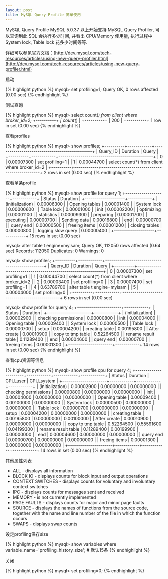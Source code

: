 ```yaml
---
layout: post
title: MySQL Query Profile 简单使用
---
```


MySQL Query Profile MySQL 5.0.37 以上开始支持 MySQL Query Profiler, 可以查询到此 SQL 会执行多少时间, 并看出 CPU/Memory 使用量, 执行过程中 System lock, Table lock 花多少时间等等.

详细可以参见官方文档：[http://dev.mysql.com/tech-resources/articles/using-new-query-profiler.html](http://dev.mysql.com/tech-resources/articles/using-new-query-profiler.html)

启动

{% highlight python %}
mysql> set profiling=1;
Query OK, 0 rows affected (0.00 sec)
{% endhighlight %}

测试查询

{% highlight python %}
mysql> select count(*) from client where broker_id=2;
+----------+
| count(*) |
+----------+
|      200 |
+----------+
1 row in set (0.00 sec)
{% endhighlight %}

查看profiles

{% highlight python %}
mysql> show profiles;
+----------+------------+-----------------------------------------------+
| Query_ID | Duration   | Query                                         |
+----------+------------+-----------------------------------------------+
|        0 | 0.00007300 | set profiling=1                               |
|        1 | 0.00044700 | select count(*) from client where broker_id=2 |
+----------+------------+-----------------------------------------------+
2 rows in set (0.00 sec)
{% endhighlight %}

查看单条profile

{% highlight python %}
mysql> show profile for query 1;
+--------------------+------------+
| Status             | Duration   |
+--------------------+------------+
| (initialization)   | 0.00006300 |
| Opening tables     | 0.00001400 |
| System lock        | 0.00000600 |
| Table lock         | 0.00001000 |
| init               | 0.00002200 |
| optimizing         | 0.00001100 |
| statistics         | 0.00009300 |
| preparing          | 0.00001700 |
| executing          | 0.00000700 |
| Sending data       | 0.00016800 |
| end                | 0.00000700 |
| query end          | 0.00000500 |
| freeing items      | 0.00001200 |
| closing tables     | 0.00000800 |
| logging slow query | 0.00000400 |
+--------------------+------------+
15 rows in set (0.00 sec)

mysql> alter table t engine=myisam;
Query OK, 112050 rows affected (0.64 sec)
Records: 112050  Duplicates: 0  Warnings: 0

mysql> show profiles;
+----------+------------+-----------------------------------------------+
| Query_ID | Duration   | Query                                         |
+----------+------------+-----------------------------------------------+
|        0 | 0.00007300 | set profiling=1                               |
|        1 | 0.00044700 | select count(*) from client where broker_id=2 |
|        2 | 0.00003400 | set profiling=0                               |
|        3 | 0.00007400 | set profiling=1                               |
|        4 | 0.63789700 | alter table t engine=myisam                   |
|        5 | 0.00004000 | set profiling=0                               |
+----------+------------+-----------------------------------------------+
6 rows in set (0.00 sec)

mysql> show profile for query 4;
+----------------------+------------+
| Status               | Duration   |
+----------------------+------------+
| (initialization)     | 0.00002900 |
| checking permissions | 0.00000800 |
| init                 | 0.00004000 |
| Opening table        | 0.00009400 |
| System lock          | 0.00000500 |
| Table lock           | 0.00000700 |
| setup                | 0.00004200 |
| creating table       | 0.00195800 |
| After create         | 0.00010900 |
| copy to tmp table    | 0.52264500 |
| rename result table  | 0.11289400 |
| end                  | 0.00004600 |
| query end            | 0.00000700 |
| freeing items        | 0.00001300 |
+----------------------+------------+
14 rows in set (0.00 sec)
{% endhighlight %}

查看cpu资源等信息

{% highlight python %}
mysql> show profile cpu for query 4;
+----------------------+------------+------------+------------+
| Status               | Duration   | CPU_user   | CPU_system |
+----------------------+------------+------------+------------+
| (initialization)     | 0.00002900 | 0.00000000 | 0.00000000 |
| checking permissions | 0.00000800 | 0.00000000 | 0.00000000 |
| init                 | 0.00004000 | 0.00000000 | 0.00000000 |
| Opening table        | 0.00009400 | 0.00100000 | 0.00000000 |
| System lock          | 0.00000500 | 0.00000000 | 0.00000000 |
| Table lock           | 0.00000700 | 0.00000000 | 0.00000000 |
| setup                | 0.00004200 | 0.00000000 | 0.00000000 |
| creating table       | 0.00195800 | 0.00000000 | 0.00100000 |
| After create         | 0.00010900 | 0.00000000 | 0.00000000 |
| copy to tmp table    | 0.52264500 | 0.55591600 | 0.04199300 |
| rename result table  | 0.11289400 | 0.00199900 | 0.00000000 |
| end                  | 0.00004600 | 0.00000000 | 0.00000000 |
| query end            | 0.00000700 | 0.00000000 | 0.00000000 |
| freeing items        | 0.00001300 | 0.00000000 | 0.00000000 |
+----------------------+------------+------------+------------+
14 rows in set (0.00 sec)
{% endhighlight %}

其他属性列表

* ALL - displays all information
* BLOCK IO - displays counts for block input and output operations
* CONTEXT SWITCHES - displays counts for voluntary and involuntary context switches
* IPC - displays counts for messages sent and received
* MEMORY - is not currently implemented
* PAGE FAULTS - displays counts for major and minor page faults
* SOURCE - displays the names of functions from the source code, together with the name and line number of the file in which the function occurs
* SWAPS - displays swap counts

设定profiling保存size

{% highlight python %}
mysql> show variables where variable_name='profiling_history_size'; # 默认15条
{% endhighlight %}

关闭

{% highlight python %}
mysql> set profiling=0;
{% endhighlight %}


